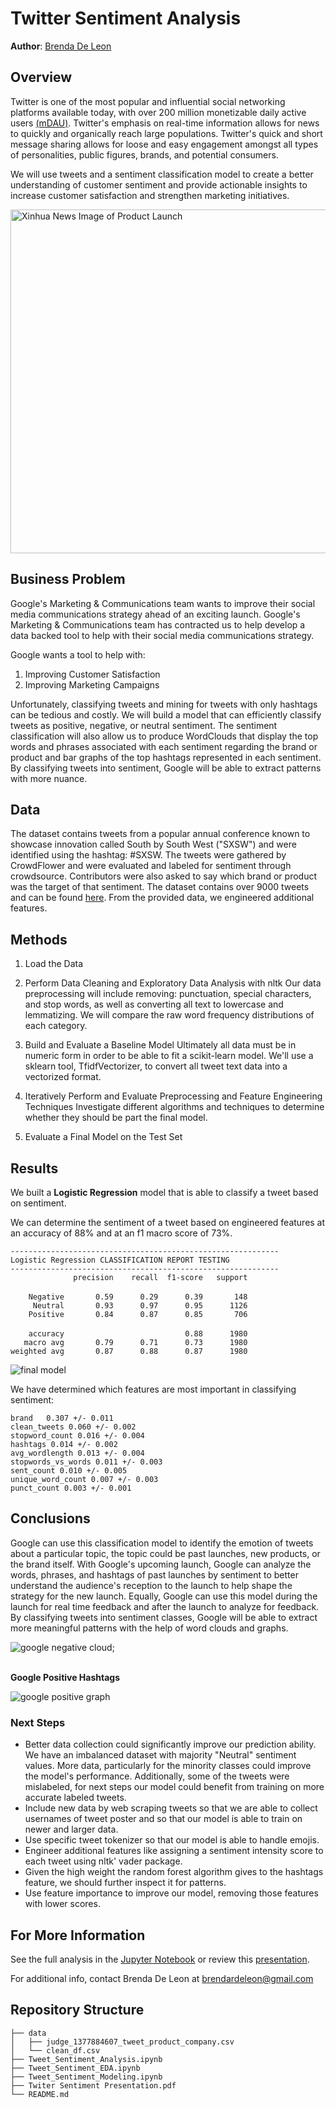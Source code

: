 # Twitter Sentiment Analysis
**Author**: [Brenda De Leon](mailto:brendardeleon@gmail.com)

## Overview

Twitter is one of the most popular and influential social networking platforms available today, with over 200 million monetizable daily active users [(mDAU)](https://www.statista.com/statistics/970920/monetizable-daily-active-twitter-users-worldwide/). Twitter's emphasis on real-time information allows for news to quickly and organically reach large populations. Twitter's quick and short message sharing allows for loose and easy engagement amongst all types of personalities, public figures, brands, and potential consumers.

We will use tweets and a sentiment classification model to create a better understanding of customer sentiment and provide actionable insights to increase customer satisfaction and strengthen marketing initiatives.

<img src="https://english.news.cn/20220316/aed3e20f331940c4b8c2b16c1f15b2e6/20220316aed3e20f331940c4b8c2b16c1f15b2e6_96e22deb2-5cd2-4a33-9335-c119411a9451.jpg.jpg" alt="Xinhua News Image of Product Launch" style="width: 550px;"/>

## Business Problem

Google's Marketing & Communications team wants to improve their social media communications strategy ahead of an exciting launch. Google's Marketing & Communications team has contracted us to help develop a data backed tool to help with their social media communications strategy.

Google wants a tool to help with: 
1. Improving Customer Satisfaction 
2. Improving Marketing Campaigns

Unfortunately, classifying tweets and mining for tweets with only hashtags can be tedious and costly. We will build a model that can efficiently classify tweets as positive, negative, or neutral sentiment. The sentiment classification will also allow us to produce WordClouds that display the top words and phrases associated with each sentiment regarding the brand or product and bar graphs of the top hashtags represented in each sentiment. By classifying tweets into sentiment, Google will be able to extract patterns with more nuance. 

## Data

The dataset contains tweets from a popular annual conference known to showcase innovation called South by South West ("SXSW") and were identified using the hashtag: #SXSW. The tweets were gathered by CrowdFlower and were evaluated and labeled for sentiment through crowdsource. Contributors were also asked to say which brand or product was the target of that sentiment. The dataset contains over 9000 tweets and can be found [here](https://data.world/crowdflower/brands-and-product-emotions). From the provided data, we engineered additional features.

## Methods

1. Load the Data

2. Perform Data Cleaning and Exploratory Data Analysis with nltk
Our data preprocessing will include removing: punctuation, special characters, and stop words, as well as converting all text to lowercase and lemmatizing. We will compare the raw word frequency distributions of each category.

3. Build and Evaluate a Baseline Model 
Ultimately all data must be in numeric form in order to be able to fit a scikit-learn model. We'll use a sklearn tool, TfidfVectorizer, to convert all tweet text data into a vectorized format.

4. Iteratively Perform and Evaluate Preprocessing and Feature Engineering Techniques
Investigate different algorithms and techniques to determine whether they should be part the final model.

5. Evaluate a Final Model on the Test Set

## Results

We built a <b>Logistic Regression</b> model that is able to classify a tweet based on sentiment.  

We can determine the sentiment of a tweet based on engineered features at an accuracy of 88% and at an f1 macro score of 73%.

`------------------------------------------------------------`<br>
`Logistic Regression CLASSIFICATION REPORT TESTING` <br>
`------------------------------------------------------------`<br>
`              precision    recall  f1-score   support`<br>
<br>
`    Negative       0.59      0.29      0.39       148`<br>
`     Neutral       0.93      0.97      0.95      1126`<br>
`    Positive       0.84      0.87      0.85       706`<br>
<br>
`    accuracy                           0.88      1980`<br>
`   macro avg       0.79      0.71      0.73      1980`<br>
`weighted avg       0.87      0.88      0.87      1980`<br>

![final model](/finalmodel.png)

We have determined which features are most important in classifying sentiment:

`brand   0.307 +/- 0.011` <br>
`clean_tweets 0.060 +/- 0.002` <br>
`stopword_count 0.016 +/- 0.004` <br>
`hashtags 0.014 +/- 0.002` <br>
`avg_wordlength 0.013 +/- 0.004` <br>
`stopwords_vs_words 0.011 +/- 0.003` <br>
`sent_count 0.010 +/- 0.005` <br>
`unique_word_count 0.007 +/- 0.003` <br>
`punct_count 0.003 +/- 0.001`

## Conclusions

Google can use this classification model to identify the emotion of tweets about a particular topic, the topic could be past launches, new products, or the brand itself. With Google's upcoming launch, Google can analyze the words, phrases, and hashtags of past launches by sentiment to better understand the audience's reception to the launch to help shape the strategy for the new launch. Equally, Google can use this model during the launch for real time feedback and after the launch to analyze for feedback. By classifying tweets into sentiment classes, Google will be able to extract more meaningful patterns with the help of word clouds and graphs. 


![google negative cloud](/google%20negative%20word%20cloud.png);

<br>
<b>Google Positive Hashtags</b>
<br>

![google positive graph](/google%20positive%20hashtag.png)

### Next Steps

 - Better data collection could significantly improve our prediction ability. We have an imbalanced dataset with majority "Neutral" sentiment values. More data, particularly for the minority classes could improve the model's performance. Additionally, some of the tweets were mislabeled, for next steps our model could benefit from training on more accurate labeled tweets.
 - Include new data by web scraping tweets so that we are able to collect usernames of tweet poster and so that our model is able to train on newer and larger data.
 - Use specific tweet tokenizer so that our model is able to handle emojis.
 - Engineer additional features like assigning a sentiment intensity score to each tweet using nltk' vader package.
 - Given the high weight the random forest algorithm gives to the hashtags feature, we should further inspect it for patterns.
 - Use feature importance to improve our model, removing those features with lower scores.

## For More Information

See the full analysis in the [Jupyter Notebook](</Tweet_Sentiment_Modeling.ipynb>) or review this [presentation](</Twiter Sentiment Presentation.pdf>).

For additional info, contact Brenda De Leon at [brendardeleon@gmail.com](mailto:brendardeleon@gmail.com)

## Repository Structure

```
├── data
│   ├── judge_1377884607_tweet_product_company.csv
│   └── clean_df.csv
├── Tweet_Sentiment_Analysis.ipynb
├── Tweet_Sentiment_EDA.ipynb
├── Tweet_Sentiment_Modeling.ipynb
├── Twiter Sentiment Presentation.pdf
└── README.md
```